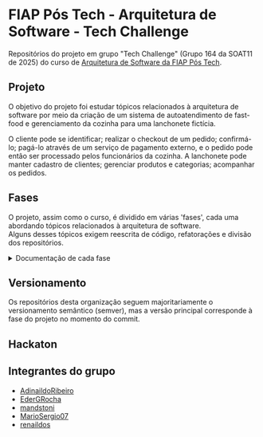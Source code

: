 # FIAP Pós Tech - Arquitetura de Software - Tech Challenge  
Repositórios do projeto em grupo "Tech Challenge" (Grupo 164 da SOAT11 de 2025) do curso de [Arquitetura de Software da FIAP Pós Tech](https://postech.fiap.com.br/curso/software-architecture/).

## Projeto  
O objetivo do projeto foi estudar tópicos relacionados à arquitetura de software por meio da criação de um sistema de autoatendimento de fast-food e gerenciamento da cozinha para uma lanchonete fictícia.

O cliente pode se identificar; realizar o checkout de um pedido; confirmá-lo; pagá-lo através de um serviço de pagamento externo, e o pedido pode então ser processado pelos funcionários da cozinha.
A lanchonete pode manter cadastro de clientes; gerenciar produtos e categorias; acompanhar os pedidos.

## Fases  

O projeto, assim como o curso, é dividido em várias 'fases', cada uma abordando tópicos relacionados à arquitetura de software.  
Alguns desses tópicos exigem reescrita de código, refatorações e divisão dos repositórios.

<details>
  <summary>Documentação de cada fase</summary>

### Fase 1

<details>


  - Aplicação monolítica .Net Core em Arquitetura Hexagonal com Banco de Dados Mysql  
  
  - [Event Storming (DDD)](https://miro.com/app/board/uXjVIG95Hyw=/)
    
  - [Linguagem Ubíqua](https://github.com/fiap-soat11/.github/wiki/Linguagem-Ub%C3%ADqua)
  
  - [Arquitetura Hexagonal (Ports and Adapters)](https://github.com/fiap-soat11/.github/wiki)
    
    ![DAS](/fase1/docs/DAS.png)
    
  - [Modelo de entidade relacional](https://github.com/fiap-soat11/.github/wiki/Modelo-de-dados)
  
    ![MER](/fase1/docs/MER.png)

  - [Plano de Testes](/fase1/docs/plano-de-testes.md)

</details> 

### Fase 2

<details>

#### Aplicação monolítica .Net Core em Arquitetura Limpa com Banco de Dados Mysql  

  [Repositório privado](https://github.com/fiap-soat11/backend) (branch feature/fase2 ou tag v2)

  ![Diagrama de Arquitetura de Software](/fase2/docs/DAS.png)

  ---

  **Descrição das Camadas**

  **1️⃣ Domain (Entidades de Negócio)**
  > Contém as entidades e as regras de negócio mais fundamentais do sistema.  
  > Essa camada é totalmente isolada e não depende de nenhuma tecnologia ou framework externo.  
  > Exemplo: Entidades como `Pedido`, `Cliente`, `Produto`.

  ---

  **2️⃣ Application (Casos de Uso)**
  > Define os fluxos de interação do sistema de forma independente de qualquer tecnologia.  
  > Contém os casos de uso da aplicação, orquestrando as regras de negócio para atender as necessidades dos usuários.  
  > Exemplo: CriarPedido, CalcularValorPedido.

  ---

  **3️⃣ Adapters (Controladores, Gateways, Presenters)**
  > Fazem a ponte entre o mundo externo (interfaces, bancos, APIs) e a aplicação.  
  > Realizam a orquestração dos casos de uso e a conversão de dados (DTOs).  
  > Inclui os **Controllers**, **Gateways** e **Presenters**.

  - **Controllers:** expõem a API e recebem as requisições.
  - **Gateways:** realizam integrações com bancos de dados ou serviços externos.
  - **Presenters:** formatam as respostas para o exterior (DTOs).

  ---

  **4️⃣ Datasource (Banco de Dados)**
  > Implementações concretas de acesso a dados, como repositórios e entidades de persistência.  
  > No caso deste projeto, utiliza-se o **MySQL** para armazenamento dos dados.

  ---

  **5️⃣ WebAPI / Swagger (Interface Externa)**
  > Interface Web responsável por expor as funcionalidades principais da aplicação.  
  > Permite a integração de sistemas ou o uso via ferramentas como Swagger para testes e documentação da API.

  ---

  **Fluxo Geral**

  1. O usuário faz uma requisição pela **WebAPI**.
  2. O **Controller** encaminha a requisição para o caso de uso correspondente na camada de **Application**.
  3. O caso de uso manipula as **Entidades de Negócio (Domain)** conforme a regra definida.
  4. Quando necessário, o caso de uso acessa os dados através dos **Gateways** que se comunicam com a camada de **Datasource**.
  5. A resposta é formatada pelos **Presenters** e devolvida pela API.
   
    
#### DEVOPS com Github Actions integrado ao Dockerhub
    
  ![Pipeline](/fase2/docs/DEVOPS.png)

#### Diagrama de Implantação com Kubernetes
  
  [Repositório privado](https://github.com/fiap-soat11/kubernetes) (branch feature/fase2 ou tag v2.)

  **Ambiente de Desenvolvimento - Minikube**
  ![Kubernetes](/fase2/docs/K8S-Minikube.png)

  **Ambiente de Produção**
  ![Kubernetes](/fase2/docs/K8S.png)

**1️⃣ Acesso Externo via Ingress Controller**
- O acesso à aplicação é realizado externamente através de uma **URL pública**, roteada por um **Ingress Controller (ing)**, que direciona as requisições HTTP/HTTPS para os serviços internos do cluster.

---

**2️⃣ Service e Load Balancing**
- O **Service (svc)** do tipo **ClusterIP** é utilizado para expor as aplicações dentro do cluster Kubernetes e para realizar o balanceamento de carga entre os **Pods** que compõem a aplicação.

---

**3️⃣ Deployment e ReplicaSet**
- A criação e gerenciamento dos **Pods** são realizados por meio de um **Deployment (ds)**, responsável por manter o estado desejado da aplicação.
- O **ReplicaSet** gerencia o número de réplicas dos Pods, garantindo alta disponibilidade e escalabilidade horizontal.

---

**4️⃣ Horizontal Pod Autoscaler (HPA)**
- O **HPA (Horizontal Pod Autoscaler)** é utilizado para escalar automaticamente a quantidade de réplicas com base no consumo de recursos como CPU e memória.

---

**5️⃣ ConfigMaps e Secrets**
- **ConfigMap (cm):** Armazena variáveis de ambiente e configurações não sensíveis da aplicação.
- **Secret:** Armazena informações sensíveis, como senhas e tokens, garantindo a segurança no acesso aos dados.

---

**6️⃣ Comunicação com Banco de Dados**
- A aplicação se comunica com o banco de dados através de um **Service (svc)** interno do cluster.
- O banco de dados roda em um **Pod** próprio, garantindo isolamento e controle de acesso.

---

**7️⃣ Persistent Volumes (PV / PVC)**
- O **PersistentVolumeClaim (pvc)** é responsável por requisitar volumes persistentes para armazenamento de dados.
- O **PersistentVolume (pv)** é a ligação com o armazenamento físico subjacente, garantindo a persistência dos dados, mesmo com reinícios dos Pods.

---

**Resultados HPA**

![K6-HPA](/fase2/docs/K6-HPA.png)

![K6-Results](/fase2/docs/K6-Results.png)

---

**Benefícios da Arquitetura de Implantação Kubernetes**

✅ Escalabilidade automática conforme demanda.  
✅ Balanceamento de carga eficiente entre réplicas.  
✅ Isolamento seguro por namespace.  
✅ Persistência garantida para dados críticos.  
✅ Configuração de ambiente centralizada e segura.


</details> 

### Fase 3


### Fase 4


### Fase 5

</details>

## Versionamento  
Os repositórios desta organização seguem majoritariamente o versionamento semântico (semver), mas a versão principal corresponde à fase do projeto no momento do commit.  

## Hackaton  


## Integrantes do grupo
- [AdinaildoRibeiro](https://github.com/AdinaildoRibeiro)
- [EderGRocha](https://github.com/EderGRocha)
- [mandstoni](https://github.com/mandstoni)
- [MarioSergio07](https://github.com/MarioSergio07)
- [renaildos](https://github.com/renaildos)  
